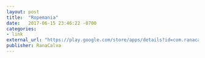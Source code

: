 ```yaml
---
layout: post
title:  "Ropemania"
date:   2017-06-15 23:46:22 -0700
categories:
- link
external_url: "https://play.google.com/store/apps/details?id=com.ranacalva.Ropemania"
publisher: RanaCalva
---
```

